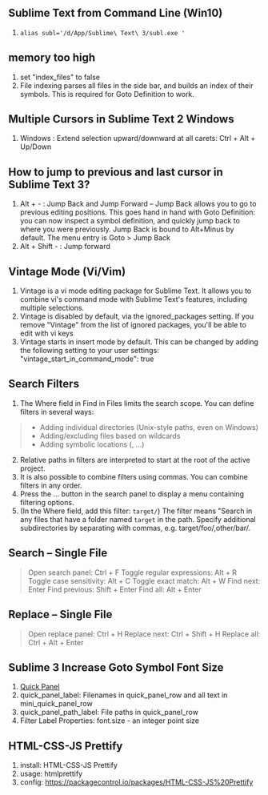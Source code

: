## Sublime Text from Command Line (Win10)
1. `alias subl='/d/App/Sublime\ Text\ 3/subl.exe '`

## memory too high
1. set "index_files" to false
2. File indexing parses all files in the side bar, and builds an index of their symbols. This is required for Goto Definition to work.

## Multiple Cursors in Sublime Text 2 Windows
1. Windows : Extend selection upward/downward at all carets: Ctrl + Alt + Up/Down

## How to jump to previous and last cursor in Sublime Text 3?
1. Alt + - : Jump Back and Jump Forward – Jump Back allows you to go to previous editing positions. This goes hand in hand with Goto Definition: you can now inspect a symbol definition, and quickly jump back to where you were previously. Jump Back is bound to Alt+Minus by default. The menu entry is Goto > Jump Back
2. Alt + Shift - : Jump forward

## Vintage Mode (Vi/Vim)
1. Vintage is a vi mode editing package for Sublime Text. It allows you to combine vi's command mode with Sublime Text's features, including multiple selections.
2. Vintage is disabled by default, via the ignored_packages setting. If you remove "Vintage" from the list of ignored packages, you'll be able to edit with vi keys
3. Vintage starts in insert mode by default. This can be changed by adding the following setting to your user settings: "vintage_start_in_command_mode": true

## Search Filters
1. The Where field in Find in Files limits the search scope. You can define filters in several ways:
> * Adding individual directories (Unix-style paths, even on Windows)
> * Adding/excluding files based on wildcards
> * Adding symbolic locations (<open folders>, <open files>...)
2. Relative paths in filters are interpreted to start at the root of the active project.
3. It is also possible to combine filters using commas. You can combine filters in any order.
4. Press the ... button in the search panel to display a menu containing filtering options.
5. (In the Where field, add this filter: `target/`) The filter means "Search in any files that have a folder named `target` in the path. Specify additional subdirectories by separating with commas, e.g. target/foo/,other/bar/.

## Search – Single File
> Open search panel: Ctrl + F
> Toggle regular expressions: Alt + R
> Toggle case sensitivity: Alt + C
> Toggle exact match: Alt + W
> Find next: Enter
> Find previous: Shift + Enter
> Find all: Alt + Enter

## Replace – Single File
> Open replace panel:  Ctrl + H
> Replace next:    Ctrl + Shift + H
> Replace all:  Ctrl + Alt + Enter

## Sublime 3 Increase Goto Symbol Font Size
1. [Quick Panel](http://www.sublimetext.com/docs/3/themes.html#filter_label_properties)
2. quick_panel_label: Filenames in quick_panel_row and all text in mini_quick_panel_row
3. quick_panel_path_label: File paths in quick_panel_row
4. Filter Label Properties: font.size - an integer point size

## HTML-CSS-JS Prettify
1. install: HTML-CSS-JS Prettify
2. usage: htmlprettify
3. config: https://packagecontrol.io/packages/HTML-CSS-JS%20Prettify
